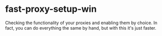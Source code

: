 # fast-proxy-setup-win
Checking the functionality of your proxies and enabling them by choice.
In fact, you can do everything the same by hand, but with this it's just faster.
